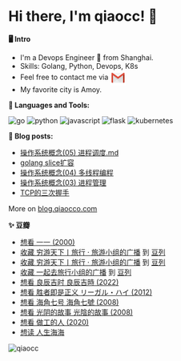 # Hi there, I'm qiaocc! 👋

**🖥 Intro**

- I'm a Devops Engineer 🚀 from Shanghai.
- Skills: Golang, Python, Devops, K8s
- Feel free to contact me via <a href="mailto:qiaocco@gmail.com" target="blank"><img align="center" src="https://raw.githubusercontent.com/dongweiming/dongweiming/master/assets/gmail.svg" alt="Gmail" height="30" width="30" /></a>
- My favorite city is Amoy.

**🌈 Languages and Tools:**

<p align="left">
<img src="https://simpleicons.org/icons/go.svg" alt="go" width="40" height="40"/>
<img src="https://simpleicons.org/icons/python.svg" alt="python" width="40" height="40"/>
<img src="https://simpleicons.org/icons/django.svg" alt="javascript" width="40" height="40"/>
<img src="https://www.vectorlogo.zone/logos/pocoo_flask/pocoo_flask-icon.svg" alt="flask" width="40" height="40"/>
<img src="https://www.vectorlogo.zone/logos/kubernetes/kubernetes-icon.svg" alt="kubernetes" width="40" height="40"/>
</p>


**📝 Blog posts:**

<!-- BLOG-POST-LIST:START -->
- [操作系统概念&lpar;05&rpar; 进程调度.md](https://blog.qiaocco.com/post/%E6%93%8D%E4%BD%9C%E7%B3%BB%E7%BB%9F%E6%A6%82%E5%BF%B505-%E8%BF%9B%E7%A8%8B%E8%B0%83%E5%BA%A6/)
- [golang slice扩容](https://blog.qiaocco.com/post/slice%E6%89%A9%E5%AE%B9/)
- [操作系统概念&lpar;04&rpar; 多线程编程](https://blog.qiaocco.com/post/%E6%93%8D%E4%BD%9C%E7%B3%BB%E7%BB%9F%E6%A6%82%E5%BF%B504-%E5%A4%9A%E7%BA%BF%E7%A8%8B%E7%BC%96%E7%A8%8B/)
- [操作系统概念&lpar;03&rpar; 进程管理](https://blog.qiaocco.com/post/%E6%93%8D%E4%BD%9C%E7%B3%BB%E7%BB%9F%E6%A6%82%E5%BF%B503-%E8%BF%9B%E7%A8%8B%E7%AE%A1%E7%90%86/)
- [TCP的三次握手](https://blog.qiaocco.com/post/tcp%E7%9A%84%E4%B8%89%E6%AC%A1%E6%8F%A1%E6%89%8B/)
<!-- BLOG-POST-LIST:END -->
More on <a href="https://blog.qiaocco.com" target="blank">blog.qiaocco.com</a>

**✨ 豆瓣**

<!-- DOUBAN-ACTIVITIES:START -->
- [想看 一一‎ (2000)](https://www.douban.com/people/153932994/status/4003550974/)
- [收藏 穷游天下丨旅行 · 旅游小组的广播](https://www.douban.com/doulist/149896282/?start=0&sort=time#item1359445147) 到 [豆列 ](https://www.douban.com/people/153932994/status/4001927798/)
- [收藏 穷游天下丨旅行 · 旅游小组的广播](https://www.douban.com/doulist/149896282/?start=0&sort=time#item1357218097) 到 [豆列 ](https://www.douban.com/people/153932994/status/3995138400/)
- [收藏 一起去旅行小组的广播](https://www.douban.com/doulist/149896282/?start=0&sort=time#item1356204990) 到 [豆列 ](https://www.douban.com/people/153932994/status/3991993411/)
- [想看 良辰吉时 良辰吉時‎ (2022)](https://www.douban.com/people/153932994/status/3991008462/)
- [想看 胜者即是正义 リーガル・ハイ‎ (2012)](https://www.douban.com/people/153932994/status/3986007350/)
- [想看 海角七号 海角七號‎ (2008)](https://www.douban.com/people/153932994/status/3970774989/)
- [想看 光阴的故事 光陰的故事‎ (2008)](https://www.douban.com/people/153932994/status/3961167838/)
- [想看 做工的人‎ (2020)](https://www.douban.com/people/153932994/status/3961166890/)
- [想读 人生海海](https://www.douban.com/people/153932994/status/3935971509/)
<!-- DOUBAN-ACTIVITIES:END -->

<p align="left">
<img align="left" src="https://github-readme-stats.vercel.app/api/top-langs/?username=qiaocco&layout=compact&hide=html" alt="qiaocc" />
</p>
